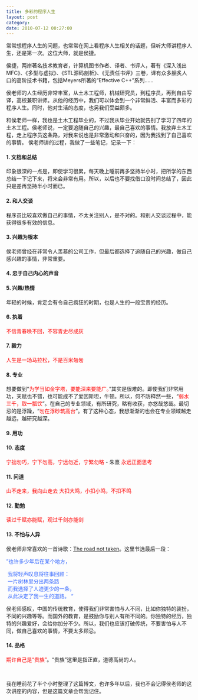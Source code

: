 ```yaml
---
title: 多彩的程序人生
layout: post
category: 
date: 2010-07-12 00:27:00
---
```


常常想程序人生的问题，也常常在网上看程序人生相关的话题，但听大师讲程序人生，还是第一次。这位大师，就是侯捷。

侯捷，两岸著名技术教育者，计算机图书作者、译者、书评人，著有《深入浅出MFC》、《多型与虚拟》、《STL源码剖析》、《无责任书评》三卷，译有众多脍炙人口的高阶技术书籍，包括Meyers所著的&#8220;Effective C++&#8221;系列&#8230;&#8230; 

侯老师的人生经历非常丰富，从土木工程师，机械研究员，到程序员，再到自由写译，高校兼职讲师。从他的经历中，我们可以体会到一个非常鲜活、丰富而多彩的程序人生。同时，他对生活的态度，也另我们受益颇多。 

和侯老师一样，我也是土木工程毕业的，不过我从毕业开始就告别了学习了四年的土木工程。侯老师说，一定要追随自己的兴趣，最自己喜欢的事情。我放弃土木工程，走上程序员这条路，对我来说也是非常激动和兴奋的，因为我找到了自己喜欢的事情。
侯老师讲的过程，我做了一些笔记，记录一下：

#### 1. 文档和总结

印象很深的一点是，即使学习很累，每天晚上睡前再多坚持半小时，把所学的东西总结一下记下来，将来会非常有用。所以，以后也不要找借口没时间总结了，因此只是差再坚持半小时而已。

#### 2. 和人交谈

程序员比较喜欢做自己的事情，不太关注别人，是不对的。和别人交谈过程中，能获得很多有效的信息。 

#### 3. 兴趣为根本

侯老师曾经在非常令人羡慕的公司工作，但最后都选择了追随自己的兴趣，做自己感兴趣的事情，非常重要。

#### 4. 忠于自己内心的声音

#### 5. 兴趣/热情

年轻的时候，肯定会有令自己疯狂的时期，也是人生的一段宝贵的经历。 

#### 6. 执着

<span style="color: red;">不信青春唤不回，不容青史尽成灰</span>

#### 7. 毅力

<span style="color: red;">人生是一场马拉松，不是百米匆匆</span>

#### 8. 专业

想要做到&#8220;<span style="color: red;">为学当如金字塔，要能深来要能广。</span>&#8221;其实是很难的。即使我们非常用功，天赋也不错，也可能成不了爱因斯坦，牛顿。所以，何不防释然一些，&#8220;<span style="color: red;">弱水三千，取一瓢饮</span>&#8221;。在自己的专业领域，有所研究，略有收获，亦悠哉悠哉。最切忌的是浮躁，&#8220;<span style="color: red;">勿在浮砂筑高台</span>&#8221;。有了这种心态，我想渐渐的也会在专业领域越走越远，越研究越深。

#### 9. 用功

#### 10. 态度

<span style="color: red;">宁拙勿巧，宁下勿高，宁远勿近，宁繁勿略</span> - 朱熹
<span style="color: red;">永远正面思考</span>

#### 11. 问道

<span style="color: red;">山不走来，我向山走去</span>
<span style="color: red;">大扣大鸣，小扣小鸣，不扣不鸣</span>

#### 12. 勤勉

<span style="color: red;">读过千赋亦能赋，观过千剑亦能剑</span>

#### 13. 不怕与人异

侯老师非常喜欢的一首诗歌：[The road not taken](http://e.iciba.com/space-4258059-do-thread-id-76301.html)。这里节选最后一段：

<span style="color: #3366ff;">&#8221;</span><span style="color: #3366ff;">也许多少年后在某个地方，  </span>
<div><span style="color: #3366ff;">&nbsp;我将轻声叹息将往事回顾： </span></div> <div><span style="color: #3366ff;">&nbsp;一片树林里分出两条路 </span></div> <div><span style="color: #3366ff;">&nbsp;而我选择了人迹更少的一条， </span></div> <div><span style="color: #3366ff;">&nbsp;从此决定了我一生的道路。</span><span style="color: #3366ff;"> &#8220;</span>
</div>

侯老师感叹，中国的传统教育，使得我们非常害怕与人不同，比如你独特的装扮，不同的兴趣等等。而国外的教育，是鼓励你与别人有所不同的。你独特的经历，独特的兴趣爱好，会给你加分不少。所以，我们也应该打破传统，不要害怕与人不同，做自己喜欢的事情，不要太多顾忌。

#### 14. 品格

<span style="color: red;">期许自己是&#8220;贵族&#8221;</span>。&#8220;贵族&#8221;这里是指正直，道德高尚的人。

&nbsp;

我在睡前花了半个小时整理了这篇博文，也许多年以后，我也不会记得侯老师的这次讲座的内容，但是这篇文章会帮我记住。